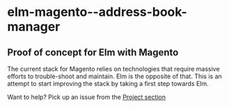 # elm-magento--address-book-manager
## Proof of concept for Elm with Magento
The current stack for Magento relies on technologies that require massive efforts to trouble-shoot and maintain. Elm is the opposite of that. This is an attempt to start improving the stack by taking a first step towards Elm.

Want to help? Pick up an issue from the [Project section](https://github.com/razoyo/elm-magento--address-book-manager/projects/1)
